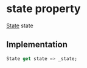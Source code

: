 


# state property








[State](../../package-yonomi_sdk_dart_traits_trait/State-class.md) state
  







## Implementation

```dart
State get state => _state;
```








